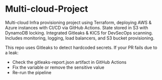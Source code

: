 # Multi-cloud-Project
Multi-cloud Infra provisioning project using Terraform, deploying AWS &amp; Azure instances with CI/CD via GitHub Actions. State stored in S3 with DynamoDB locking. Integrated Gitleaks &amp; KICS for DevSecOps scanning. Includes monitoring, logging, load balancers, and S3 bucket provisioning.

This repo uses Gitleaks to detect hardcoded secrets. If your PR fails due to a leak:
- Check the gitleaks-report.json artifact in GitHub Actions
- Fix the variable or remove the sensitive value
- Re-run the pipeline
